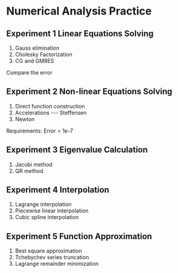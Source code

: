 # Numerical Analysis Practice

## Experiment 1 Linear Equations Solving
1. Gauss elimination
2. Cholesky Factorization
3. CG and GMRES

Compare the error

## Experiment 2 Non-linear Equations Solving
1. Direct function construction
2. Accelerations --- Steffensen
3. Newton

Requirements: Error < 1e-7

## Experiment 3 Eigenvalue Calculation
1. Jacobi method
2. QR method

## Experiment 4 Interpolation
1. Lagrange interpolation
2. Piecewise linear interpolation
3. Cubic spline interpolation

## Experiment 5 Function Approximation
1. Best square approximation
2. Tchebychev series truncation
3. Lagrange remainder minimization


